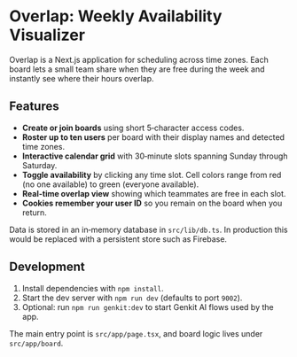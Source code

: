 # Overlap: Weekly Availability Visualizer

Overlap is a Next.js application for scheduling across time zones. Each board lets a small team share when they are free during the week and instantly see where their hours overlap.

## Features

- **Create or join boards** using short 5‑character access codes.
- **Roster up to ten users** per board with their display names and detected time zones.
- **Interactive calendar grid** with 30‑minute slots spanning Sunday through Saturday.
- **Toggle availability** by clicking any time slot. Cell colors range from red (no one available) to green (everyone available).
- **Real-time overlap view** showing which teammates are free in each slot.
- **Cookies remember your user ID** so you remain on the board when you return.

Data is stored in an in‑memory database in `src/lib/db.ts`. In production this would be replaced with a persistent store such as Firebase.

## Development

1. Install dependencies with `npm install`.
2. Start the dev server with `npm run dev` (defaults to port `9002`).
3. Optional: run `npm run genkit:dev` to start Genkit AI flows used by the app.

The main entry point is `src/app/page.tsx`, and board logic lives under `src/app/board`.
